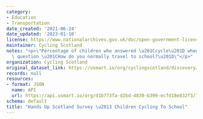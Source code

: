 ```yaml
---
category:
- Education
- Transportation
date_created: '2021-06-24'
date_updated: '2023-01-10'
license: https://www.nationalarchives.gov.uk/doc/open-government-licence/version/3/
maintainer: Cycling Scotland
notes: "<p>\"Percentage of children who answered \u201Ccycle\u201D when asked the\
  \ question \u201CHow do you normally travel to school?\u201D\"</p>"
organization: Cycling Scotland
original_dataset_link: https://usmart.io/org/cyclingscotland/discovery/discovery-view-detail/85110c9a-7ba6-4c80-8b93-9f9e4f2a790f
records: null
resources:
- format: JSON
  name: API
  url: https://api.usmart.io/org/d1b773fa-d2bd-4830-b399-ecfd18e832f3/786226a3-3570-48c6-ae97-8693caf036a2/1/urql
schema: default
title: "Hands Up Scotland Survey \u2013 Children Cycling To School"
---
```

